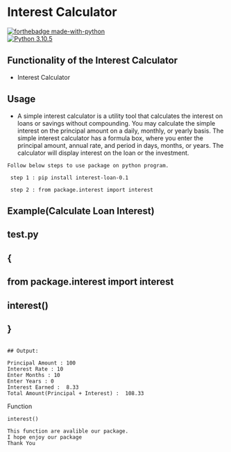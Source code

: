 # Interest Calculator 

[![forthebadge made-with-python](http://ForTheBadge.com/images/badges/made-with-python.svg)](https://www.python.org/)                 
[![Python 3.10.5](https://img.shields.io/badge/python-3.6-blue.svg)](https://www.python.org/downloads/release/python-360/)   

## Functionality of the Interest Calculator

- Interest Calculator



## Usage

- A simple interest calculator is a utility tool that calculates the interest on loans or savings without compounding. You may calculate the simple interest on the    principal amount on a daily, monthly, or yearly basis. The simple interest calculator has a formula box, where you enter the principal amount, annual rate, and period in days, months, or years. The calculator will display interest on the loan or the investment.
 ```
 Follow below steps to use package on python program.
 
  step 1 : pip install interest-loan-0.1
  
  step 2 : from package.interest import interest
  ```
## Example(Calculate Loan Interest)

## test.py 
## {
## from package.interest import interest
## interest()
## }
 ```
   
## Output:

Principal Amount : 100
Interest Rate : 10
Enter Months : 10
Enter Years : 0
Interest Earned :  8.33
Total Amount(Principal + Interest) :  108.33

 ```
  Function
 ```
interest()

This function are avalible our package.
I hope enjoy our package
Thank You
